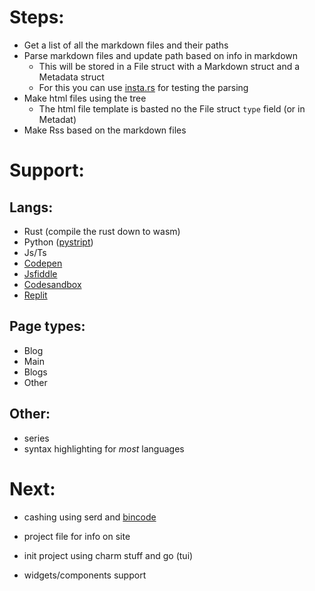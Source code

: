 # Steps:

- Get a list of all the markdown files and their paths
- Parse markdown files and update path based on info in markdown
    - This will be stored in a File struct with a Markdown struct and a Metadata struct
    - For this you can use [insta.rs](https://insta.rs/) for testing the parsing
- Make html files using the tree
    - The html file template is basted no the File struct `type` field (or in Metadat)
- Make Rss based on the markdown files

# Support:
## Langs:
- Rust (compile the rust down to wasm)
- Python ([pystript](https://pyscript.net/))
- Js/Ts
- [Codepen](https://codepen.io/)
- [Jsfiddle](https://jsfiddle.net/)
- [Codesandbox](https://codesandbox.io/)
- [Replit](https://replit.com/)
## Page types:
- Blog
- Main
- Blogs
- Other
## Other:
- series
- syntax highlighting for *most* languages

# Next:
- cashing using serd and [bincode](https://crates.io/crates/bincode)
- project file for info on site
- init project using charm stuff and go (tui)

- widgets/components support

